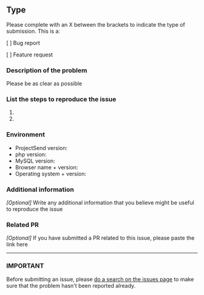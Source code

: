 ## Type

Please complete with an X between the brackets to indicate the type of submission.
This is a:

[ ] Bug report

[ ] Feature request


### Description of the problem

Please be as clear as possible

### List the steps to reproduce the issue

1.
2.

### Environment

* ProjectSend version:
* php version:
* MySQL version:
* Browser name + version:
* Operating system + version:

### Additional information

_[Optional]_ Write any additional information that you believe might be useful to reproduce the issue


### Related PR

_[Optional]_ If you have submitted a PR related to this issue, please paste the link here

___

### IMPORTANT

Before submitting an issue, please [do a search on the issues page](https://github.com/ignacionelson/ProjectSend/issues) to make sure that the problem hasn't been reported already.
